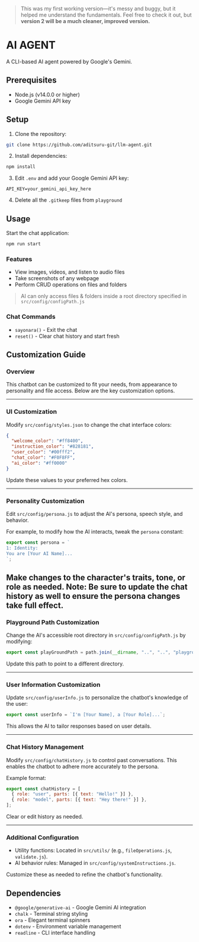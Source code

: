 > This was my first working version—it's messy and buggy, but it helped me understand the fundamentals. Feel free to check it out, but **version 2 will be a much cleaner, improved version.**

# AI AGENT

A CLI-based AI agent powered by Google's Gemini.

## Prerequisites

- Node.js (v14.0.0 or higher)
- Google Gemini API key

## Setup

1. Clone the repository:

```bash
git clone https://github.com/aditsuru-git/llm-agent.git
```

2. Install dependencies:

```bash
npm install
```

3. Edit `.env` and add your Google Gemini API key:

```
API_KEY=your_gemini_api_key_here
```

4. Delete all the `.gitkeep` files from `playground`

## Usage

Start the chat application:

```bash
npm run start
```

### Features

- View images, videos, and listen to audio files
- Take screenshots of any webpage
- Perform CRUD operations on files and folders

> AI can only access files & folders inside a root directory specified in `src/config/configPath.js`

### Chat Commands

- `sayonara()` - Exit the chat
- `reset()` - Clear chat history and start fresh

## Customization Guide

### Overview

This chatbot can be customized to fit your needs, from appearance to personality and file access. Below are the key customization options.

---

### UI Customization

Modify `src/config/styles.json` to change the chat interface colors:

```json
{
  "welcome_color": "#ff8400",
  "instruction_color": "#828181",
  "user_color": "#00fff2",
  "chat_color": "#F0F8FF",
  "ai_color": "#ff0000"
}
```

Update these values to your preferred hex colors.

---

### Personality Customization

Edit `src/config/persona.js` to adjust the AI's persona, speech style, and behavior.

For example, to modify how the AI interacts, tweak the `persona` constant:

```js
export const persona = `
1: Identity:
You are [Your AI Name]...
`;
```

Make changes to the character's traits, tone, or role as needed.
Note: Be sure to update the chat history as well to ensure the persona changes take full effect.
---

### Playground Path Customization

Change the AI's accessible root directory in `src/config/configPath.js` by modifying:

```js
export const playGroundPath = path.join(__dirname, "..", "..", "playground");
```

Update this path to point to a different directory.

---

### User Information Customization

Update `src/config/userInfo.js` to personalize the chatbot's knowledge of the user:

```js
export const userInfo = `I'm [Your Name], a [Your Role]...`;
```

This allows the AI to tailor responses based on user details.

---

### Chat History Management

Modify `src/config/chatHistory.js` to control past conversations. This enables the chatbot to adhere more accurately to the persona.

Example format:

```js
export const chatHistory = [
  { role: "user", parts: [{ text: "Hello!" }] },
  { role: "model", parts: [{ text: "Hey there!" }] },
];
```

Clear or edit history as needed.

---

### Additional Configuration

- Utility functions: Located in `src/utils/` (e.g., `fileOperations.js`, `validate.js`).
- AI behavior rules: Managed in `src/config/systemInstructions.js`.

Customize these as needed to refine the chatbot's functionality.

## Dependencies

- `@google/generative-ai` - Google Gemini AI integration
- `chalk` - Terminal string styling
- `ora` - Elegant terminal spinners
- `dotenv` - Environment variable management
- `readline` - CLI interface handling
